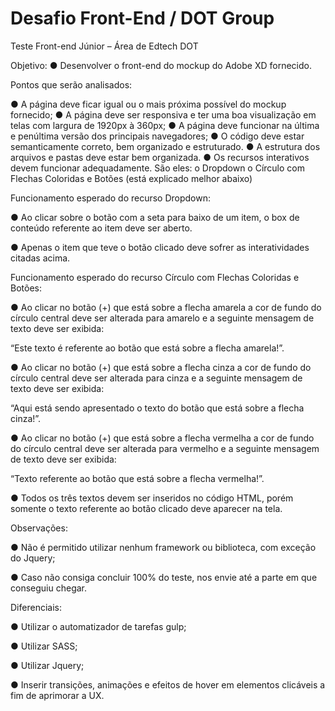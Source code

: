 # Desafio Front-End / DOT Group

Teste Front-end Júnior – Área de Edtech DOT

Objetivo:
● Desenvolver o front-end do mockup do Adobe XD fornecido.


Pontos que serão analisados:

● A página deve ficar igual ou o mais próxima possível do mockup fornecido;
● A página deve ser responsiva e ter uma boa visualização em telas com largura
de 1920px à 360px;
● A página deve funcionar na última e penúltima versão dos principais
navegadores;
● O código deve estar semanticamente correto, bem organizado e estruturado.
● A estrutura dos arquivos e pastas deve estar bem organizada.
● Os recursos interativos devem funcionar adequadamente. São eles:
o Dropdown
o Círculo com Flechas Coloridas e Botões (está explicado melhor abaixo)

Funcionamento esperado do recurso Dropdown:

● Ao clicar sobre o botão com a seta para baixo de um item, o box de conteúdo
referente ao item deve ser aberto.

● Apenas o item que teve o botão clicado deve sofrer as interatividades citadas
acima.


Funcionamento esperado do recurso Círculo com Flechas Coloridas e Botões:


● Ao clicar no botão (+) que está sobre a flecha amarela a cor de fundo do círculo
central deve ser alterada para amarelo e a seguinte mensagem de texto deve
ser exibida:

“Este texto é referente ao botão que está sobre a flecha amarela!”.

● Ao clicar no botão (+) que está sobre a flecha cinza a cor de fundo do círculo
central deve ser alterada para cinza e a seguinte mensagem de texto deve ser
exibida:

“Aqui está sendo apresentado o texto do botão que está sobre a flecha cinza!”.

● Ao clicar no botão (+) que está sobre a flecha vermelha a cor de fundo do
círculo central deve ser alterada para vermelho e a seguinte mensagem de
texto deve ser exibida:

“Texto referente ao botão que está sobre a flecha vermelha!”.

● Todos os três textos devem ser inseridos no código HTML, porém somente o
texto referente ao botão clicado deve aparecer na tela.


Observações:

● Não é permitido utilizar nenhum framework ou biblioteca, com exceção do
Jquery;

● Caso não consiga concluir 100% do teste, nos envie até a parte em que
conseguiu chegar.


Diferenciais:

● Utilizar o automatizador de tarefas gulp;

● Utilizar SASS;

● Utilizar Jquery;

● Inserir transições, animações e efeitos de hover em elementos clicáveis a fim
de aprimorar a UX.

